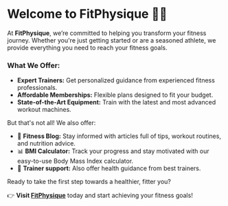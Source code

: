 
# Welcome to **FitPhysique** 🏋️‍♂️

At **FitPhysique**, we’re committed to helping you transform your fitness journey. Whether you're just getting started or are a seasoned athlete, we provide everything you need to reach your fitness goals. 

### What We Offer:
- **Expert Trainers:** Get personalized guidance from experienced fitness professionals.
- **Affordable Memberships:** Flexible plans designed to fit your budget.
- **State-of-the-Art Equipment:** Train with the latest and most advanced workout machines.

But that's not all! We also offer:
- 📝 **Fitness Blog:** Stay informed with articles full of tips, workout routines, and nutrition advice.
- 📊 **BMI Calculator:** Track your progress and stay motivated with our easy-to-use Body Mass Index calculator.
- 📝 **Trainer support:** Also offer health guidance from best trainers.

Ready to take the first step towards a healthier, fitter you?

👉 **Visit [FitPhysique](https://66dea47cb17828e4bcf3da26--aquamarine-syrniki-5f0370.netlify.app/)** today and start achieving your fitness goals!
